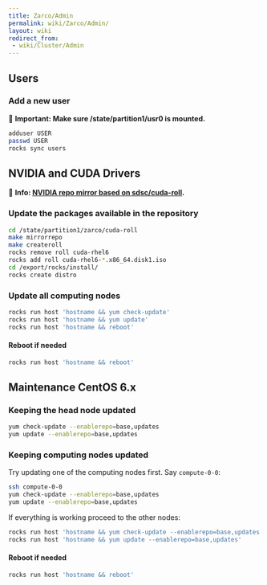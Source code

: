 ```yaml
---
title: Zarco/Admin
permalink: wiki/Zarco/Admin/
layout: wiki
redirect_from:
 - wiki/Cluster/Admin
---
```


Users
-----


### Add a new user

📖 **Important: Make sure /state/partition1/usr0 is mounted.**

```bash
adduser USER
passwd USER
rocks sync users
```

NVIDIA and CUDA Drivers
-----------------------

📖 **Info: [NVIDIA repo mirror based on sdsc/cuda-roll](https://github.com/nscr/cuda-roll).**

### Update the packages available in the repository

```bash
cd /state/partition1/zarco/cuda-roll
make mirrorrepo
make createroll
rocks remove roll cuda-rhel6
rocks add roll cuda-rhel6-*.x86_64.disk1.iso
cd /export/rocks/install/
rocks create distro
```

### Update all computing nodes

```bash
rocks run host 'hostname && yum check-update'
rocks run host 'hostname && yum update'
rocks run host 'hostname && reboot'
```

#### Reboot if needed

```bash
rocks run host 'hostname && reboot'
```

Maintenance CentOS 6.x
----------------------

### Keeping the head node updated

```bash
yum check-update --enablerepo=base,updates
yum update --enablerepo=base,updates
```

### Keeping computing nodes updated

Try updating one of the computing nodes first. Say `compute-0-0`:

```bash
ssh compute-0-0
yum check-update --enablerepo=base,updates
yum update --enablerepo=base,updates
```

If everything is working proceed to the other nodes:

```bash
rocks run host 'hostname && yum check-update --enablerepo=base,updates'
rocks run host 'hostname && yum update --enablerepo=base,updates'
```

#### Reboot if needed

```bash
rocks run host 'hostname && reboot'
```
